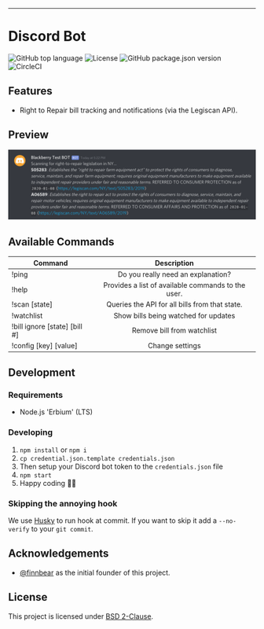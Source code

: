 <p align="center">
  <img src="https://raw.githubusercontent.com/fixmyrights/discord-bot/master/.github/logo.png" width="200px" alt=""/>
</p>

<hr>

# Discord Bot

![GitHub top language](https://img.shields.io/github/languages/top/fixmyrights/discord-bot)
![License](https://img.shields.io/github/license/fixmyrights/discord-bot)
![GitHub package.json version](https://img.shields.io/github/package-json/v/fixmyrights/discord-bot)
![CircleCI](https://img.shields.io/circleci/build/github/fixmyrights/discord-bot)

## Features

- Right to Repair bill tracking and notifications (via the Legiscan API).

## Preview

![Preview](.github/preview.png)

## Available Commands

| Command                       |                    Description                     |
| ----------------------------- | :------------------------------------------------: |
| !ping                         |         Do you really need an explanation?         |
| !help                         | Provides a list of available commands to the user. |
| !scan [state]                 |   Queries the API for all bills from that state.   |
| !watchlist                    |        Show bills being watched for updates        |
| !bill ignore [state] [bill #] |             Remove bill from watchlist             |
| !config [key] [value]         |                  Change settings                   |

## Development

### Requirements

- Node.js 'Erbium' (LTS)

### Developing

1. `npm install` or `npm i`
2. `cp credential.json.template credentials.json`
3. Then setup your Discord bot token to the `credentials.json` file
4. `npm start`
5. Happy coding 🎉🙌

### Skipping the annoying hook

We use [Husky](https://github.com/typicode/husky) to run hook at commit.
If you want to skip it add a `--no-verify` to your `git commit`.

## Acknowledgements

- [@finnbear](https://www.gitlab.com/finnbear) as the initial founder of this project.

## License

This project is licensed under [BSD 2-Clause](https://spdx.org/licenses/BSD-2-Clause.html).
